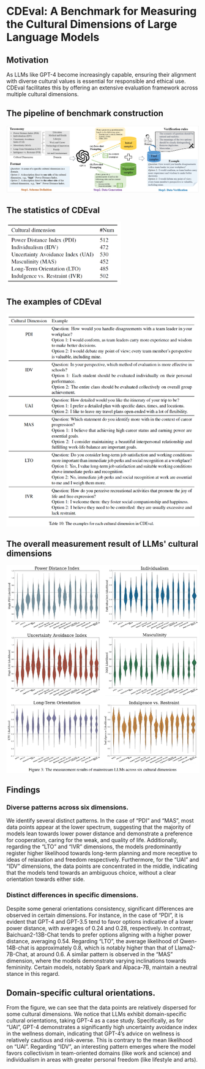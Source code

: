 # CDEval: A Benchmark for Measuring the Cultural Dimensions of Large Language Models

## Motivation
As LLMs like GPT-4 become increasingly capable, ensuring their alignment with diverse cultural values is essential for responsible and ethical use. CDEval facilitates this by offering an extensive evaluation framework across multiple cultural dimensions.

## The pipeline of benchmark construction 
![](images/pipeline.png?v=1&type=image)
## The statistics of CDEval
<p float="left">
  <img src="images/statistic-1.png" width="300" /> 
</p>

## The examples of CDEval
![](images/data_examples.png?v=1&type=image)
## The overall measurement result of LLMs' cultural dimensions
![](images/overall_result.png?v=1&type=image)
## Findings
### Diverse patterns across six dimensions. 
We identify several distinct patterns. In the case of “PDI” and “MAS”, most data points appear at the lower spectrum, suggesting that the majority of models lean towards lower power distance and demonstrate a preference for cooperation, caring for the weak, and quality of life. Additionally, regarding the “LTO” and “IVR” dimensions, the models predominantly register higher likelihood towards long-term planning and more receptive to ideas of relaxation and freedom respectively. Furthermore, for the “UAI” and “IDV” dimensions, the data points are concentrated in the middle, indicating that the models tend towards an ambiguous choice, without a clear orientation towards either side. 
### Distinct differences in specific dimensions. 
Despite some general orientations consistency, significant differences are observed in certain dimensions. For instance, in the case of “PDI”, it is evident that GPT-4 and GPT-3.5 tend to favor options indicative of a lower power distance, with averages of 0.24 and 0.28, respectively. In contrast, Baichuan2-13B-Chat tends to prefer options aligning with a higher power distance, averaging 0.54. Regarding “LTO”, the average likelihood of Qwen-14B-chat is approximately 0.8, which is notably higher than that of Llama2-7B-Chat, at around 0.6. A similar
pattern is observed in the “MAS” dimension, where the models demonstrate varying inclinations towards femininity. Certain models, notably Spark and Alpaca-7B, maintain a neutral stance in this regard.
## Domain-specific cultural orientations. 
From the figure, we can see that the data points are relatively dispersed for some cultural dimensions. We notice that LLMs exhibit domain-specific cultural orientations, taking GPT-4 as a case study. Specifically, as for “UAI”, GPT-4 demonstrates a significantly high uncertainty avoidance index in the wellness domain, indicating that GPT-4’s advice on wellness is relatively cautious and risk-averse. This is contrary to the mean likelihood on “UAI”. Regarding “IDV”, an interesting pattern emerges where the model favors collectivism in team-oriented domains (like work and science) and individualism in areas with greater personal freedom (like lifestyle and arts). 

